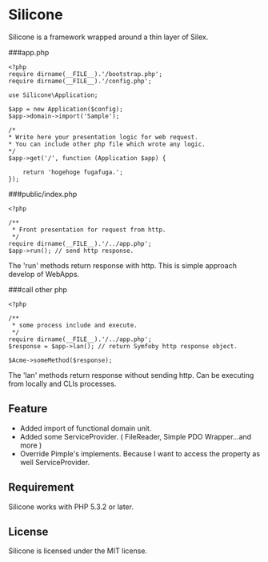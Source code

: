 Silicone
=============================

Silicone is a framework wrapped around a thin layer of Silex.

###app.php

    <?php
    require dirname(__FILE__).'/bootstrap.php';
    require dirname(__FILE__).'/config.php';

    use Silicone\Application;

    $app = new Application($config);
    $app->domain->import('Sample');

    /*
    * Write here your presentation logic for web request.
    * You can include other php file which wrote any logic.
    */
    $app->get('/', function (Application $app) {

        return 'hogehoge fugafuga.';
    });

###public/index.php

    <?php

    /**
     * Front presentation for request from http.
     */
    require dirname(__FILE__).'/../app.php';
    $app->run(); // send http response.

The 'run' methods return response with http. This is simple approach develop of WebApps.

###call other php

    <?php

    /**
     * some process include and execute.
     */
    require dirname(__FILE__).'/../app.php';
    $response = $app->lan(); // return Symfoby http response object.

    $Acme->someMethod($response);

The 'lan' methods return response without sending http. Can be executing from locally and CLIs processes.

## Feature

+  Added import of functional domain unit.
+  Added some ServiceProvider. ( FileReader, Simple PDO Wrapper...and more )
+  Override Pimple's implements. Because I want to access the property as well ServiceProvider.

## Requirement

Silicone works with PHP 5.3.2 or later.

## License

Silicone is licensed under the MIT license.
